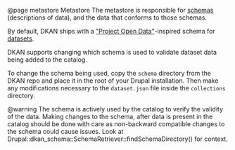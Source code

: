  @page metastore Metastore 
 The metastore is responsible for [schemas](https://json-schema.org/) (descriptions of data), and the data that conforms to those schemas.
 
 By default, DKAN ships with a ["Project Open Data"](https://project-open-data.cio.gov/v1.1/schema/)-inspired schema for [datasets](https://github.com/GetDKAN/dkan2/tree/master/schema).
 
 DKAN supports changing which schema is used to validate dataset data being added to the catalog.
 
 To change the schema being used, copy the `schema` directory from the DKAN repo and place it in the root of your Drupal installation. Then make any modifications necessary to the `dataset.json` file inside the `collections` directory.
 
 @warning
    The schema is actively used by the catalog to verify the validity of the data. Making changes to the schema, after data is present in the catalog should be done with care as non-backward compatible changes to the schema could cause issues. Look at Drupal::dkan_schema::SchemaRetriever::findSchemaDirectory() for context.
